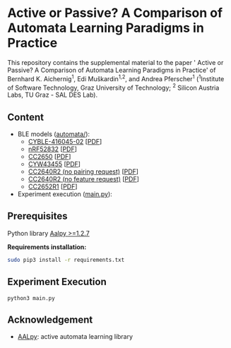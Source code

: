 # Active or Passive? A Comparison of Automata Learning Paradigms in Practice

This repository contains the supplemental material to the paper ' Active or Passive? A Comparison of Automata Learning Paradigms in Practice' of Bernhard K. Aichernig<sup>1</sup>, Edi Muškardin<sup>1,2</sup>, and Andrea Pferscher<sup>1</sup> (<sup>1</sup>Institute of Software Technology, Graz University of Technology; <sup>2</sup> Silicon Austria Labs, TU Graz - SAL DES Lab).

## Content
- BLE models ([automata/](automata/)):
    - [CYBLE-416045-02](automata/CYBLE-416045-02.dot) \[[PDF](automata/pdf/cyble-416045-02.pdf)\]
    - [nRF52832](automata/nRF52832.dot) \[[PDF](automata/pdf/nRF52832.pdf)\]
    - [CC2650](automata/CC2650.dot) \[[PDF](automata/pdf/cc2650.pdf)\]
    - [CYW43455](automata/CYW43455.dot) \[[PDF](automata/pdf/cyw43455.pdf)\]
    - [CC2640R2 (no pairing request)](automata/CC2640R2-no-pairing-req.dot) \[[PDF](automata/pdf/CC2640R2-no-pairing-req.pdf)\]
    - [CC2640R2 (no feature request)](automata/CC2640R2-no-feature-req.dot) \[[PDF](automata/pdf/CC2640R2-no-feature-req.pdf)\]
    - [CC2652R1](automata/CC2652r1.dot) \[[PDF](automata/pdf/CC2652r1.pdf)\]
- Experiment execution ([main.py](main.py)):

## Prerequisites

Python library  [Aalpy >=1.2.7](https://github.com/DES-Lab/AALpy)

**Requirements installation:** 

```bash
sudo pip3 install -r requirements.txt
```
## Experiment Execution

    python3 main.py

## Acknowledgement
- [AALpy](https://github.com/DES-Lab/AALpy): active automata learning library